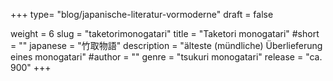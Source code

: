 +++
type= "blog/japanische-literatur-vormoderne"
draft = false

weight = 6
slug = "taketorimonogatari"
title = "Taketori monogatari"
#short = ""
japanese = "竹取物語"
description = "älteste (mündliche) Überlieferung eines monogatari"
#author = ""
genre = "tsukuri monogatari"
release = "ca. 900"
+++

